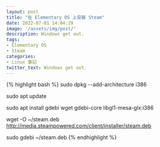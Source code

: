 ```yaml
---
layout: post
title: "在 Elementary OS 上安裝 Steam"
date: 2022-07-01 14:04:29
image: '/assets/img/post/'
description: Windows get out.
tags:
- Elementary OS
- Steam
categories:
- Linux 筆記
twitter_text: Windows get out.
---
```


{% highlight bash %}
sudo dpkg --add-architecture i386

sudo apt update

sudo apt install gdebi wget gdebi-core libgl1-mesa-glx:i386

wget -O ~/steam.deb http://media.steampowered.com/client/installer/steam.deb

sudo gdebi ~/steam.deb
{% endhighlight %}
